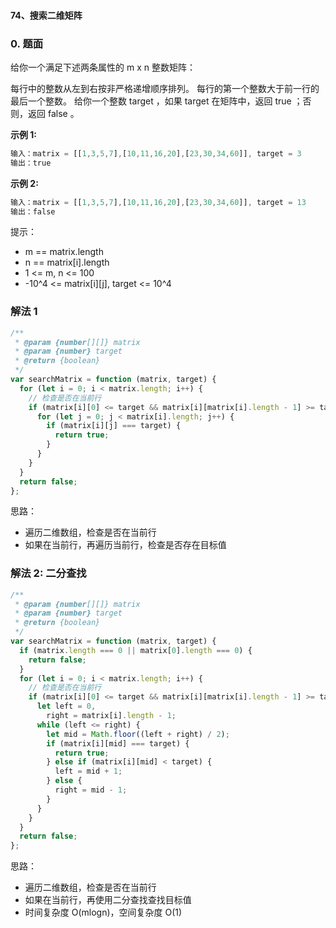#### 74、搜索二维矩阵

### 0. 题面

给你一个满足下述两条属性的 m x n 整数矩阵：

每行中的整数从左到右按非严格递增顺序排列。
每行的第一个整数大于前一行的最后一个整数。
给你一个整数 target ，如果 target 在矩阵中，返回 true ；否则，返回 false 。

**示例 1:**

```javascript
输入：matrix = [[1,3,5,7],[10,11,16,20],[23,30,34,60]], target = 3
输出：true
```

**示例 2:**

```javascript
输入：matrix = [[1,3,5,7],[10,11,16,20],[23,30,34,60]], target = 13
输出：false
```

提示：

- m == matrix.length
- n == matrix[i].length
- 1 <= m, n <= 100
- -10^4 <= matrix[i][j], target <= 10^4

### 解法 1

```javascript
/**
 * @param {number[][]} matrix
 * @param {number} target
 * @return {boolean}
 */
var searchMatrix = function (matrix, target) {
  for (let i = 0; i < matrix.length; i++) {
    // 检查是否在当前行
    if (matrix[i][0] <= target && matrix[i][matrix[i].length - 1] >= target) {
      for (let j = 0; j < matrix[i].length; j++) {
        if (matrix[i][j] === target) {
          return true;
        }
      }
    }
  }
  return false;
};
```

思路：

- 遍历二维数组，检查是否在当前行
- 如果在当前行，再遍历当前行，检查是否存在目标值

### 解法 2: 二分查找

```javascript
/**
 * @param {number[][]} matrix
 * @param {number} target
 * @return {boolean}
 */
var searchMatrix = function (matrix, target) {
  if (matrix.length === 0 || matrix[0].length === 0) {
    return false;
  }
  for (let i = 0; i < matrix.length; i++) {
    // 检查是否在当前行
    if (matrix[i][0] <= target && matrix[i][matrix[i].length - 1] >= target) {
      let left = 0,
        right = matrix[i].length - 1;
      while (left <= right) {
        let mid = Math.floor((left + right) / 2);
        if (matrix[i][mid] === target) {
          return true;
        } else if (matrix[i][mid] < target) {
          left = mid + 1;
        } else {
          right = mid - 1;
        }
      }
    }
  }
  return false;
};
```

思路：

- 遍历二维数组，检查是否在当前行
- 如果在当前行，再使用二分查找查找目标值
- 时间复杂度 O(mlogn)，空间复杂度 O(1)
